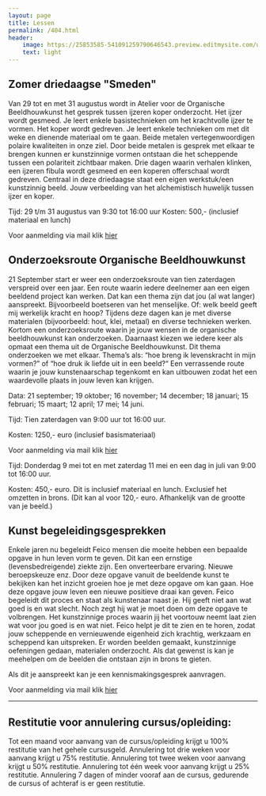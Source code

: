 ```yaml
---
layout: page
title: Lessen
permalink: /404.html
header:
    image: https://25853585-541091259790646543.preview.editmysite.com/uploads/2/5/8/5/25853585/lessen-4-kopie_orig.jpg
    text: light
---
```






## Zomer driedaagse "Smeden"

Van 29 tot en met 31 augustus wordt in Atelier voor de Organische Beeldhouwkunst het gesprek tussen ijzeren koper onderzocht.
Het ijzer wordt gesmeed. Je leert enkele basistechnieken om het krachtvolle ijzer te vormen.
Het koper wordt gedreven. Je leert enkele technieken om met dit weke en dienende materiaal om te gaan. Beide metalen vertegenwoordigen polaire kwaliteiten in onze ziel. Door beide metalen is gesprek met elkaar te brengen
kunnen er kunstzinnige vormen ontstaan die het scheppende tussen een polariteit zichtbaar maken.
Drie dagen waarin verhalen klinken, een ijzeren fibula wordt gesmeed en een koperen offerschaal wordt gedreven. Centraal in deze driedaagse staat een eigen
werkstuk/een kunstzinnig beeld. Jouw verbeelding van het alchemistisch huwelijk tussen ijzer en koper.

Tijd: 29 t/m 31 augustus van 9:30 tot 16:00 uur
Kosten: 500,- (inclusief materiaal en lunch)

Voor aanmelding via mail klik [hier](contact.md)

## Onderzoeksroute Organische Beeldhouwkunst

21 September start er weer een onderzoeksroute van tien
zaterdagen verspreid over een jaar. Een route waarin iedere
deelnemer aan een eigen beeldend project kan werken. Dat kan
een thema zijn dat jou (al wat langer) aanspreekt. Bijvoorbeeld
boetseren van het menselijke. Of: welk beeld geeft mij werkelijk
kracht en hoop? Tijdens deze dagen kan je met diverse materialen
(bijvoorbeeld: hout, klei, metaal) en diverse technieken werken.
Kortom een onderzoeksroute waarin je jouw wensen in de
organische beeldhouwkunst kan onderzoeken. Daarnaast kiezen
we iedere keer als opmaat een thema uit de Organische
Beeldhouwkunst. Dit thema onderzoeken we met elkaar. Thema’s
als: “hoe breng ik levenskracht in mijn vormen?” of “hoe druk ik
liefde uit in een beeld?“
Een verrassende route waarin je jouw kunstenaarschap tegenkomt
en kan uitbouwen zodat het een waardevolle plaats in jouw leven
kan krijgen.

Data: 21 september; 19 oktober; 16 november; 14 december;
18 januari; 15 februari; 15 maart; 12 april; 17 mei; 14 juni.

Tijd: Tien zaterdagen van 9:00 uur tot 16:00 uur.

Kosten: 1250,- euro (inclusief basismateriaal)

Voor aanmelding via mail klik [hier](contact.md)





Tijd: Donderdag 9 mei tot en met zaterdag 11 mei en een dag in juli van       9:00 tot 16:00 uur. 

Kosten: 450,- euro. Dit is inclusief materiaal en lunch. Exclusief het omzetten in brons. (Dit  kan al voor 120,- euro. Afhankelijk van de grootte van je beeld.)







## Kunst begeleidingsgesprekken

Enkele jaren nu begeleidt Feico mensen die moeite hebben een bepaalde opgave in hun leven vorm te geven. Dit kan een ernstige (levensbedreigende) ziekte zijn. Een onverteerbare ervaring. Nieuwe beroepskeuze enz.
Door deze opgave vanuit de beeldende kunst te bekijken kan het inzicht groeien hoe je met deze opgave om kan gaan. Hoe deze opgave jouw leven een nieuwe positieve draai kan geven.
Feico begeleidt dit proces en staat als kunstenaar naast je. Hij geeft niet aan wat goed is en wat slecht. Noch zegt hij wat je moet doen om deze opgave te volbrengen. Het kunstzinnige proces waarin jij het voortouw neemt laat zien wat voor jou goed is en wat niet. Feico helpt je dit te zien en te horen, zodat jouw scheppende en vernieuwende eigenheid zich krachtig, werkzaam en scheppend kan uitspreken.
Er worden beelden gemaakt, kunstzinnige oefeningen gedaan, materialen onderzocht. Als dat gewenst is kan je meehelpen om de beelden die ontstaan zijn in brons te gieten.

Als dit je aanspreekt kan je een kennismakingsgesprek aanvragen.

Voor aanmelding via mail klik [hier](contact.md)

_________

## Restitutie voor annulering cursus/opleiding:

Tot een maand voor aanvang van de cursus/opleiding krijgt u 100% restitutie van het gehele cursusgeld.
Annulering tot drie weken voor aanvang krijgt u 75% restitutie.
Annulering tot twee weken voor aanvang krijgt u 50% restitutie.
Annulering tot één week voor aanvang krijgt u 25% restitutie.
Annulering 7 dagen of minder vooraf aan de cursus, gedurende de cursus of achteraf is er geen restitutie.
